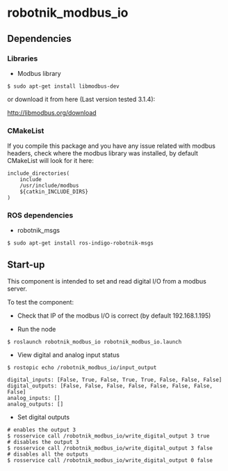 # robotnik_modbus_io

## Dependencies

### Libraries

* Modbus library
``` 
$ sudo apt-get install libmodbus-dev
``` 
or download it from here (Last version tested 3.1.4):

http://libmodbus.org/download 

### CMakeList

If you compile this package and you have any issue related with modbus headers, check where the modbus library was installed, by default CMakeList will look for it here: 

```
include_directories(
	include
	/usr/include/modbus
	${catkin_INCLUDE_DIRS}
)
```


### ROS dependencies

* robotnik_msgs
``` 
$ sudo apt-get install ros-indigo-robotnik-msgs
``` 

## Start-up

This component is intended to set and read digital I/O from a modbus server.

To test the component:

* Check that IP of the modbus I/O is correct (by default 192.168.1.195)

* Run the node

``` 
$ roslaunch robotnik_modbus_io robotnik_modbus_io.launch
```

* View digital and analog input status

```
$ rostopic echo /robotnik_modbus_io/input_output

digital_inputs: [False, True, False, True, True, False, False, False]
digital_outputs: [False, False, False, False, False, False, False, False]
analog_inputs: []
analog_outputs: []

```

* Set digital outputs

```
# enables the output 3
$ rosservice call /robotnik_modbus_io/write_digital_output 3 true
# disables the output 3
$ rosservice call /robotnik_modbus_io/write_digital_output 3 false
# disables all the outputs
$ rosservice call /robotnik_modbus_io/write_digital_output 0 false
```


